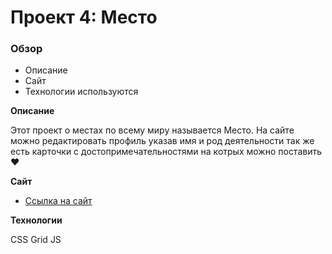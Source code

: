 # Проект 4: Место

### Обзор
* Описание
* Сайт
* Технологии используются

**Описание**

Этот проект о местах по всему миру называется Место.
На сайте можно редактировать профиль указав имя и род деятельности так же есть карточки с достопримечательностями на котрых можно поставить &#9829;

**Сайт**

* [Ссылка на сайт](https://zzziimmaa.github.io/mesto/.)

**Технологии**


CSS Grid
JS

